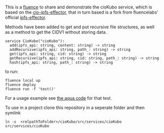 
This is a [fluence](http://fluence.dev) to share and demonstrate the cioKubo service, which is based on the [cio-ipfs-effector](https://github.com/composibleIO/cio-curl-effector), that in turn based is a fork from fluencelabs' official [ipfs-effector](https://github.com/fluencelabs/ipfs-effector). 

Methods have been added to get and put recursive file structures, as well as a method to get the CIDV1 without storing data. 

``` 
service CioKubo("cioKubo"):
  add(ipfs_api: string, content: string) -> string
  addRecursive(ipfs_api: string, path_: string) -> string
  get(ipfs_api: string, cid: string) -> string
  getRecursive(ipfs_api: string, cid: string, path_: string) -> string
  hash(ipfs_api: string, path_: string) -> string
```

to run: 

```
fluence local up
fluence deploy
fluence run -f 'test()'
```

For a usage example see [the aqua code](src/aqua.main.aqua) for that test. 

To use in a project clone this repository in a seperate folder and then symlink 

```
ln -s  <relpathToFolder>/cioKubo/src/services/cioKubo src/services/cioKubo
```